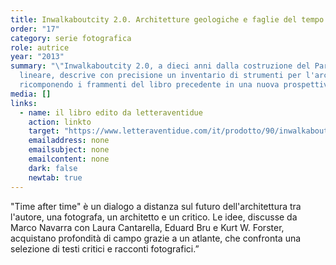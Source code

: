 ```yaml
---
title: Inwalkaboutcity 2.0. Architetture geologiche e faglie del tempo
order: "17"
category: serie fotografica
role: autrice
year: "2013"
summary: "\"Inwalkaboutcity 2.0, a dieci anni dalla costruzione del Parco
  lineare, descrive con precisione un inventario di strumenti per l'architettura
  ricomponendo i frammenti del libro precedente in una nuova prospettiva."
media: []
links:
  - name: il libro edito da letteraventidue
    action: linkto
    target: "https://www.letteraventidue.com/it/prodotto/90/inwalkaboutcity-2-0 "
    emailaddress: none
    emailsubject: none
    emailcontent: none
    dark: false
    newtab: true
---
```

"Time after time" è un dialogo a distanza sul futuro dell'architettura tra l'autore, una fotografa, un architetto e un critico. Le idee, discusse da Marco Navarra con Laura Cantarella, Eduard Bru e Kurt W. Forster, acquistano profondità di campo grazie a un atlante, che confronta una selezione di testi critici e racconti fotografici.”
